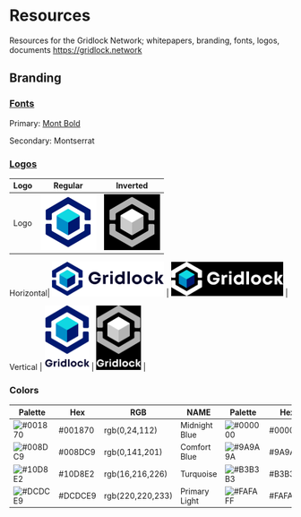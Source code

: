 # Resources
Resources for the Gridlock Network; whitepapers, branding, fonts, logos, documents https://gridlock.network

## Branding

### [Fonts](/fonts/Fonts.pdf)
Primary: [Mont Bold](/fonts)

Secondary: Montserrat

### [Logos](/logos/png)
|Logo|Regular|Inverted|
|---|---|---|
Logo| <img src="./logos/png/BG Logo.png" width="100"/>| <img src="./logos/png/BG Inverted Logo.png" width="100"/> |

Horizontal| <img src="./logos/png/BG Logo HText.png" width="200"/> | <img src="./logos/png/BG Inverted Logo HText.png" width="200"/> |

Vertical | <img src="./logos/png/BG Logo VText.png" width="80"/> | <img src="./logos/png/BG Inverted Logo VText.png" width="80"/> |

### Colors

| Palette | Hex     | RGB     | NAME        | Palette            | Hex                | RGB     | NAME                   |
|---------|---------|---------|-------------|--------------------|--------------------|---------|------------------------|
| ![#001870](https://placehold.it/15/001870/000000?text=+)            | #001870  |     rgb(0,24,112)     | Midnight Blue         | ![#000000](https://placehold.it/15/000000/000000?text=+) | #000000 |     rgb(0,0,0)| Black  |
| ![#008DC9](https://placehold.it/15/008DC9/000000?text=+)           | #008DC9    |     rgb(0,141,201)        | Comfort Blue        | ![#9A9A9A](https://placehold.it/15/9A9A9A/000000?text=+) | #9A9A9A |     rgb(154,154,154)| Dark Grey    |
| ![#10D8E2](https://placehold.it/15/10D8E2/000000?text=+)            | #10D8E2    |     rgb(16,216,226)        | Turquoise      | ![#B3B3B3](https://placehold.it/15/B3B3B3/000000?text=+) | #B3B3B3 |     rgb(179,179,179)| Grey       |
| ![#DCDCE9](https://placehold.it/15/DCDCE9/000000?text=+) | #DCDCE9 |     rgb(220,220,233)| Primary Light| ![#FAFAFF](https://placehold.it/15/FAFAFF/000000?text=+)            | #FAFAFF            |     rgb(250,250,255)| Ghost White  |
